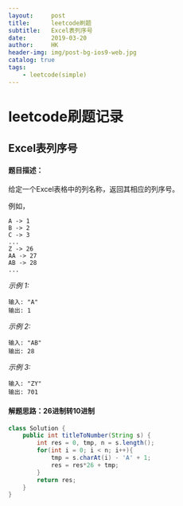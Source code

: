 ```yaml
---
layout:     post
title:      leetcode刷题
subtitle:   Excel表列序号
date:       2019-03-20
author:     HK
header-img: img/post-bg-ios9-web.jpg
catalog: true
tags:
    - leetcode(simple)
---
```

# leetcode刷题记录
## Excel表列序号

#### 题目描述：
给定一个Excel表格中的列名称，返回其相应的列序号。

例如，

    A -> 1
    B -> 2
    C -> 3
    ...
    Z -> 26
    AA -> 27
    AB -> 28 
    ...
*示例 1:*

    输入: "A"
    输出: 1

*示例 2:*

    输入: "AB"
    输出: 28

*示例 3:*

    输入: "ZY"
    输出: 701
    
#### 解题思路：26进制转10进制
```java
class Solution {
    public int titleToNumber(String s) {
        int res = 0, tmp, n = s.length();
        for(int i = 0; i < n; i++){
            tmp = s.charAt(i) - 'A' + 1;
            res = res*26 + tmp;
        }
        return res;
    }
}
```
